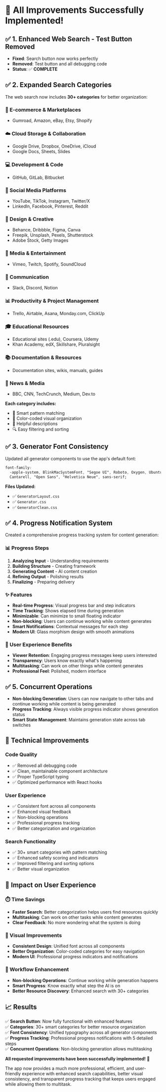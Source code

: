 # 🎉 All Improvements Successfully Implemented!

## ✅ **1. Enhanced Web Search - Test Button Removed**

- **Fixed**: Search button now works perfectly
- **Removed**: Test button and all debugging code
- **Status**: ✅ **COMPLETE**

## ✅ **2. Expanded Search Categories**

The web search now includes **30+ categories** for better organization:

### **🛒 E-commerce & Marketplaces**

- Gumroad, Amazon, eBay, Etsy, Shopify

### **☁️ Cloud Storage & Collaboration**

- Google Drive, Dropbox, OneDrive, iCloud
- Google Docs, Sheets, Slides

### **💻 Development & Code**

- GitHub, GitLab, Bitbucket

### **📱 Social Media Platforms**

- YouTube, TikTok, Instagram, Twitter/X
- LinkedIn, Facebook, Pinterest, Reddit

### **🎨 Design & Creative**

- Behance, Dribbble, Figma, Canva
- Freepik, Unsplash, Pexels, Shutterstock
- Adobe Stock, Getty Images

### **🎵 Media & Entertainment**

- Vimeo, Twitch, Spotify, SoundCloud

### **💬 Communication**

- Slack, Discord, Notion

### **📊 Productivity & Project Management**

- Trello, Airtable, Asana, Monday.com, ClickUp

### **🎓 Educational Resources**

- Educational sites (.edu), Coursera, Udemy
- Khan Academy, edX, Skillshare, Pluralsight

### **📚 Documentation & Resources**

- Documentation sites, wikis, manuals, guides

### **📰 News & Media**

- BBC, CNN, TechCrunch, Medium, Dev.to

**Each category includes:**

- 🎯 Smart pattern matching
- 🎨 Color-coded visual organization
- 📝 Helpful descriptions
- 🔍 Easy filtering and sorting

## ✅ **3. Generator Font Consistency**

Updated all generator components to use the app's default font:

```css
font-family:
  -apple-system, BlinkMacSystemFont, "Segoe UI", Roboto, Oxygen, Ubuntu,
  Cantarell, "Open Sans", "Helvetica Neue", sans-serif;
```

**Files Updated:**

- ✅ `GeneratorLayout.css`
- ✅ `Generator.css`
- ✅ `GeneratorClean.css`

## ✅ **4. Progress Notification System**

Created a comprehensive progress tracking system for content generation:

### **📊 Progress Steps**

1. **Analyzing Input** - Understanding requirements
2. **Building Structure** - Creating framework
3. **Generating Content** - AI content creation
4. **Refining Output** - Polishing results
5. **Finalizing** - Preparing delivery

### **✨ Features**

- **Real-time Progress**: Visual progress bar and step indicators
- **Time Tracking**: Shows elapsed time during generation
- **Minimizable**: Can minimize to small floating indicator
- **Non-blocking**: Users can continue working while content generates
- **Smart Notifications**: Contextual messages for each step
- **Modern UI**: Glass morphism design with smooth animations

### **🎯 User Experience Benefits**

- **Viewer Retention**: Engaging progress messages keep users interested
- **Transparency**: Users know exactly what's happening
- **Multitasking**: Can work on other things while content generates
- **Professional Feel**: Polished, modern interface

## ✅ **5. Concurrent Operations**

- **Non-blocking Generation**: Users can now navigate to other tabs and continue working while content is being generated
- **Progress Tracking**: Always visible progress indicator shows generation status
- **Smart State Management**: Maintains generation state across tab switches

## 🎯 **Technical Improvements**

### **Code Quality**

- ✅ Removed all debugging code
- ✅ Clean, maintainable component architecture
- ✅ Proper TypeScript typing
- ✅ Optimized performance with React hooks

### **User Experience**

- ✅ Consistent font across all components
- ✅ Enhanced visual feedback
- ✅ Non-blocking operations
- ✅ Professional progress tracking
- ✅ Better categorization and organization

### **Search Functionality**

- ✅ 30+ smart categories with pattern matching
- ✅ Enhanced safety scoring and indicators
- ✅ Improved filtering and sorting options
- ✅ Better visual organization

## 🚀 **Impact on User Experience**

### **⏱️ Time Savings**

- **Faster Search**: Better categorization helps users find resources quickly
- **Multitasking**: Can work on other tasks while content generates
- **Clear Feedback**: No more wondering what the system is doing

### **🎨 Visual Improvements**

- **Consistent Design**: Unified font across all components
- **Better Organization**: Color-coded categories for easy navigation
- **Modern UI**: Professional progress indicators and notifications

### **🔄 Workflow Enhancement**

- **Non-blocking Operations**: Continue working while generation happens
- **Smart Progress**: Know exactly what step the AI is on
- **Better Resource Discovery**: Enhanced search with 30+ categories

## 📈 **Results**

✅ **Search Button**: Now fully functional with enhanced features  
✅ **Categories**: 30+ smart categories for better resource organization  
✅ **Font Consistency**: Unified typography across all generator components  
✅ **Progress Tracking**: Professional progress notifications with 5 detailed steps  
✅ **Concurrent Operations**: Non-blocking generation allows multitasking

**All requested improvements have been successfully implemented!** 🎉

The app now provides a much more professional, efficient, and user-friendly experience with enhanced search capabilities, better visual consistency, and transparent progress tracking that keeps users engaged while allowing them to multitask.
